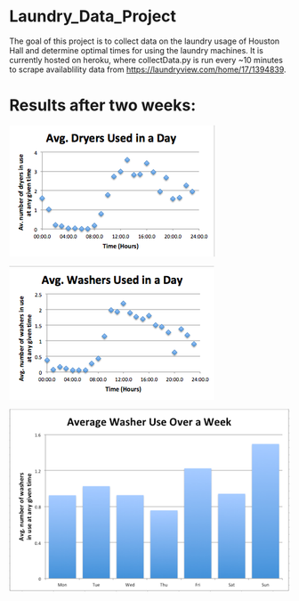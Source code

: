 # Laundry_Data_Project

The goal of this project is to collect data on the laundry usage of Houston Hall and determine optimal times for using the laundry machines. It is currently hosted on heroku, where collectData.py is run every ~10 minutes to scrape availablility data from https://laundryview.com/home/17/1394839.

# Results after two weeks: 
![daily washer results](results/2_week_Washers_Daily.png)

![daily dryer results](results/2_week_Dryers_Daily.png)

![weekly results](results/2_week_weekly.png)

